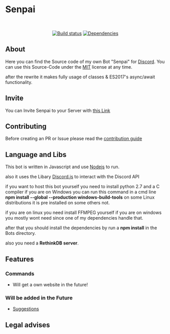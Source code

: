 # Senpai

<div align="center">
  <br />
  <p>
    <a href="https://travis-ci.org/Dev-Yukine/Senpai-Bot-Discord"><img src="https://api.travis-ci.org/Dev-Yukine/Senpai-Bot-Discord.svg" alt="Build status" /></a>
    <a href="https://david-dm.org/Dev-Yukine/Senpai-Bot-Discord"><img src="https://david-dm.org/Dev-Yukine/Senpai-Bot-Discord/status.svg" alt="Dependencies" /></a>
  </p>
</div>

## About
Here you can find the Source code of my own Bot "Senpai" for [Discord](https://discordapp.com/). You can use this Source-Code under the [MIT](https://en.wikipedia.org/wiki/MIT_License) license at any time.

after the rewrite it makes fully usage of classes & ES2017's async/await functionality.

## Invite
You can Invite Senpai to your Server with  [this Link](https://discordapp.com/oauth2/authorize?client_id=206955239985774593&scope=bot&permissions=2146959615)

## Contributing

Before creating an PR or Issue please read the [contribution guide](https://github.com/Dev-Yukine/Senpai-Bot-Discord/blob/master/.github/CONTRIBUTING.md) 

## Language and Libs

This bot is written in Javascript and use [Nodejs](https://nodejs.org/en/) to run.

also it uses the Libary [Discord.js](https://github.com/hydrabolt/discord.js) to interact with the Discord API

if you want to host this bot yourself you need to install python 2.7 and a C compiler if you are on Windows you can run this command in a cmd line **npm install --global --production windows-build-tools** on some Linux distributions it is pre installed on some others not.

if you are on linux you need install FFMPEG yourself if you are on windows you mostly wont need since one of my dependencies handle that.

after that you should install the dependencies by run a **npm install** in the Bots directory.


also you need a **RethinkDB server**.


## Features

### Commands 

- Will get a own website in the future!


### Will be added in the Future

- [Suggestions](https://github.com/Dev-Yukine/Senpai-Bot-Discord/issues?utf8=%E2%9C%93&q=is%3Aopen%20Suggestion%3A%20)

## Legal advises

